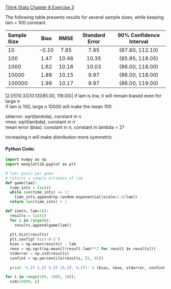 [Think Stats Chapter 8 Exercise 3](http://greenteapress.com/thinkstats2/html/thinkstats2009.html#toc77)

The following table presents results for several sample sizes, while keeping lam = 100 constant.

|Sample Size|Bias|RMSE|Standard Error|90% Confidence Interval|
|:---|:---:|:---:|:---:|:---:|
|10|-0.10|7.85|7.85|(87.80, 112.10)|
|100|1.47|10.46|10.35|(85.95, 118.05)|
|1000|1.62|10.16|10.03|(86.00, 118.00)|
|10000|1.88|10.15|9.97|(86.00, 118.00)|
|100000|1.99|10.17|9.97|(86.00, 119.00)|

|2.01|10.33|10.13|(85.00, 119.00)|
if lam is low, it will remain biased even for large n                         
if lam is 100, large n 10000 will make the mean 100                           

stderror: sqrt(lambda), constant in n                                         
rmse: sqrt(lambda), constant in n                                             
mean error (bias): constant in n, constant in lambda = 2?                     

increasing n will make distribution more symmetric

#### Python Code:
```python
import numpy as np
import matplotlib.pyplot as plt

# lam: goals per game                                       
# returns a sample estimate of lam
def game(lam):
  time_ints = list()
  while sum(time_ints) <= 1:
    time_ints.append(np.random.exponential(scale=1.0/lam))
  return len(time_ints) + 1

def sim(n, lam=10):
  results = list()
  for i in range(n):
    results.append(game(lam))
  
  plt.hist(results)
  plt.savfig('hist-8-3')
  bias = np.mean(results) - lam
  rmse = np.sqrt(np.mean([(result-lam)**2 for result in results]))
  stderror = np.std(results)
  confint = np.percentile(results, [5, 95])
  
  print '%.2f %.2f %.2f (%.2f, %.2f)' % (bias, rmse, stderror, confint[0], confint[1])

for i in range(100, 1000, 100):
  sim(10000, i)
```
